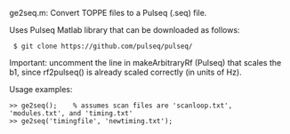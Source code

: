 
ge2seq.m: 
Convert TOPPE files to a Pulseq (.seq) file.

Uses Pulseq Matlab library that can be downloaded as follows:
```
 $ git clone https://github.com/pulseq/pulseq/
```

Important: uncomment the line in makeArbitraryRf (Pulseq) that scales the b1, since
rf2pulseq() is already scaled correctly (in units of Hz).

Usage examples:
```
>> ge2seq();    % assumes scan files are 'scanloop.txt', 'modules.txt', and 'timing.txt'
>> ge2seq('timingfile', 'newtiming.txt');
```
